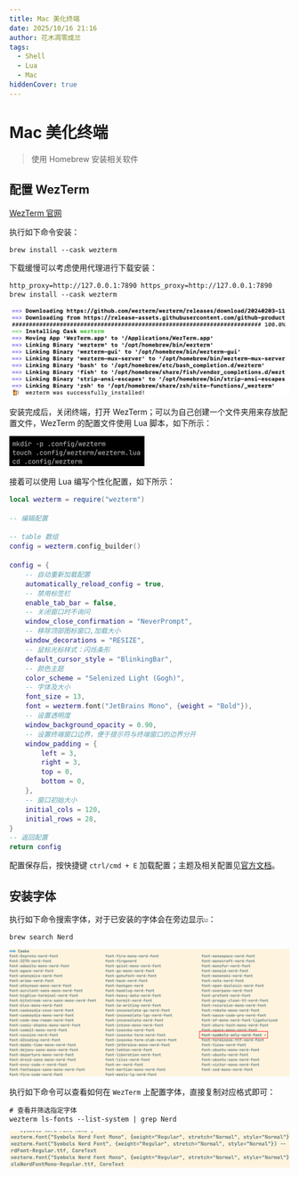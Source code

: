 ```yaml
---
title: Mac 美化终端
date: 2025/10/16 21:16
author: 花木凋零成兰
tags: 
  - Shell
  - Lua
  - Mac
hiddenCover: true
---
```


# Mac 美化终端

> 使用 Homebrew 安装相关软件

## 配置 WezTerm

[WezTerm 官网](https://wezterm.org/config/appearance.html)

执行如下命令安装：

```shell
brew install --cask wezterm
```
下载缓慢可以考虑使用代理进行下载安装：

```shell
http_proxy=http://127.0.0.1:7890 https_proxy=http://127.0.0.1:7890 brew install --cask wezterm
```
![](Mac美化终端/1760624410690.png)

安装完成后，关闭终端，打开 WezTerm；可以为自己创建一个文件夹用来存放配置文件，WezTerm 的配置文件使用 Lua 脚本，如下所示：

![](Mac美化终端/1760624668048.png)

接着可以使用 Lua 编写个性化配置，如下所示：

```lua
local wezterm = require("wezterm")

-- 编辑配置

-- table 数组
config = wezterm.config_builder()

config = {
    -- 自动重新加载配置
    automatically_reload_config = true,
    -- 禁用标签栏
    enable_tab_bar = false,
    -- 关闭窗口时不询问
    window_close_confirmation = "NeverPrompt", 
    -- 移除顶部图标窗口,加载大小
    window_decorations = "RESIZE",
    -- 鼠标光标样式：闪烁条形
    default_cursor_style = "BlinkingBar",
    -- 颜色主题
    color_scheme = "Selenized Light (Gogh)",
    -- 字体及大小
    font_size = 13,
    font = wezterm.font("JetBrains Mono", {weight = "Bold"}),
    -- 设置透明度
    window_background_opacity = 0.90,
    -- 设置终端窗口边界，便于提示符与终端窗口的边界分开
    window_padding = {
        left = 3,
        right = 3,
        top = 0,
        bottom = 0,
    },
    -- 窗口初始大小
    initial_cols = 120,
    initial_rows = 28,
}
-- 返回配置
return config
```

配置保存后，按快捷键 `ctrl/cmd + E` 加载配置；主题及相关配置见[官方文档](https://wezterm.org/colorschemes/s/index.html#selenized-light-gogh)。

## 安装字体

执行如下命令搜索字体，对于已安装的字体会在旁边显示`☑️`：

```shell
brew search Nerd
```

![](Mac美化终端/1760626505673.png)

执行如下命令可以查看如何在 `WezTerm` 上配置字体，直接复制对应格式即可：

```shell
# 查看并筛选指定字体
wezterm ls-fonts --list-system | grep Nerd
```

![](Mac美化终端/1760626751857.png)











